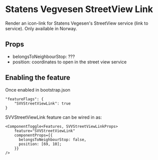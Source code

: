 # Statens Vegvesen StreetView Link

Render an icon-link for Statens Vegesen's StreetView service (link to service). Only available in Norway.

## Props

- belongsToNeighbourStop: ???
- position: coordinates to open in the street view service

## Enabling the feature

Once enabled in bootstrap.json

    "featureFlags": {
        "SVVStreetViewLink": true
    }

SVVStreetViewLink feature can be wired in as:

    <ComponentToggle<Features, SVVStreetViewLinkProps>
        feature="SVVStreetViewLink"
        componentProps={{
          belongsToNeighbourStop: false,
          position: [69, 10];
        }}
    />
